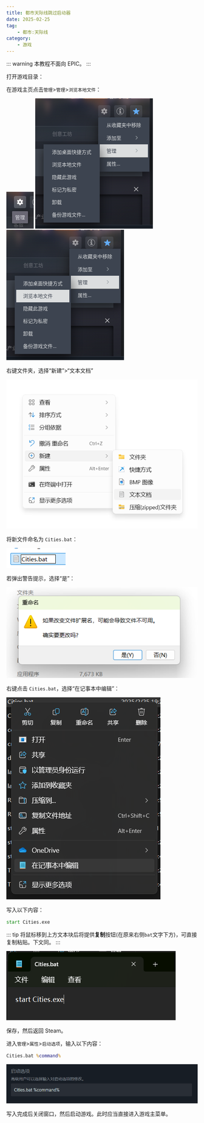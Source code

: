 ```yaml
---
title: 都市天际线跳过启动器
date: 2025-02-25
tag: 
    - 都市:天际线
category:
    - 游戏
---
```


::: warning
本教程不面向 EPIC。
:::

打开游戏目录：

在游戏主页点击`管理`>`管理`>`浏览本地文件`：

![](cream_api/1.png)
![](cream_api/2.png)
![](cream_api/3.png)

右键文件夹，选择“新建”>“文本文档”

![](remove_launcher/right-click.png)

将新文件命名为 `Cities.bat`：

![](remove_launcher/rename.png)

若弹出警告提示，选择“是”：

![](remove_launcher/rename-ensure.png)

右键点击 `Cities.bat`，选择“在记事本中编辑”：

![](remove_launcher/notepad.png)

写入以下内容：

```bat
start Cities.exe
```

::: tip
将鼠标移到上方文本块后将提供**复制**按钮(在原来右侧`bat`文字下方)，可直接复制粘贴。下文同。
:::

![](remove_launcher/command.png)

保存，然后返回 Steam。

进入`管理`>`属性`>`启动选项`，输入以下内容：

```bat
Cities.bat %command%
```

![](remove_launcher/steam-option.png)

写入完成后关闭窗口，然后启动游戏。此时应当直接进入游戏主菜单。